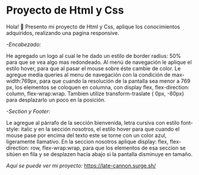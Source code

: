 # Proyecto de Html y Css

Hola! 👋
Presento mi proyecto de Html y Css, aplique los conocimientos adquiridos, realizando una pagina responsive.

*-Encabezado:*

He agregado un logo al cual le he dado un estilo de border radius: 50% para que se vea algo mas redondeado. Al menú de navegación le aplique el estilo hover, para que al pasar el mouse sobre éste cambie de color.
Le agregue media queries al menu de navegación con la condición de max-width:769px, para que cuando la resolución de la pantalla sea menor a 769 px, los elementos se coloquen en columna, con display flex, flex-direction: column, flex-wrap:wrap. Tambien utilize transform-traslate ( 0px, -60px)  para desplazarlo un poco en la posición.

*-Section y Footer:*

Le agregue al párrafo de la sección bienvenida, letra cursiva con estilo font-style: italic y en la sección nosotros, el estilo hover para que cuando el mouse pase por encima del texto este se torne con un color azul, ligeramente llamativo.
En la seccion nosotros aplique display: flex, flex-direction: row, flex-wrap:wrap, para que los elementos de esa seccion se sitúen en fila y se desplazen hacia abajo si la pantalla disminuye en tamaño.



*Aquí se puede ver mi proyecto:* https://late-cannon.surge.sh/ 